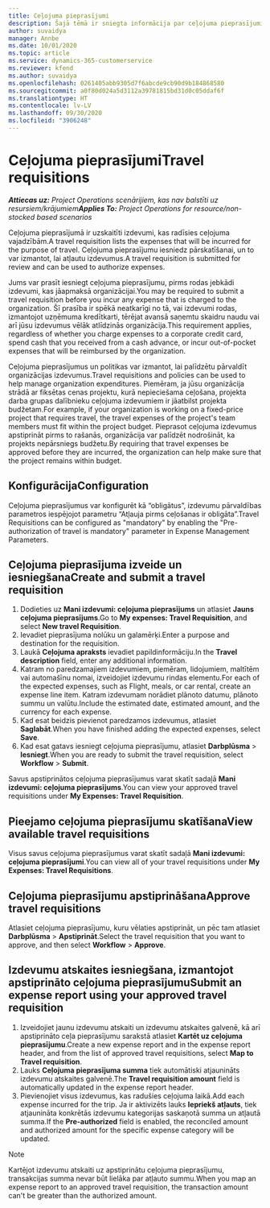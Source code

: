```yaml
---
title: Ceļojuma pieprasījumi
description: Šajā tēmā ir sniegta informācija par ceļojuma pieprasījumiem.
author: suvaidya
manager: Annbe
ms.date: 10/01/2020
ms.topic: article
ms.service: dynamics-365-customerservice
ms.reviewer: kfend
ms.author: suvaidya
ms.openlocfilehash: 0261405abb9305d7f6abcde9cb90d9b184868580
ms.sourcegitcommit: a0f80d024a5d3112a39781815bd31d0c05ddaf6f
ms.translationtype: HT
ms.contentlocale: lv-LV
ms.lasthandoff: 09/30/2020
ms.locfileid: "3906248"
---
```

# <a name="travel-requisitions"></a><span data-ttu-id="e70e3-103">Ceļojuma pieprasījumi</span><span class="sxs-lookup"><span data-stu-id="e70e3-103">Travel requisitions</span></span>

<span data-ttu-id="e70e3-104">_**Attiecas uz:** Project Operations scenārijiem, kas nav balstīti uz resursiem/krājumiem_</span><span class="sxs-lookup"><span data-stu-id="e70e3-104">_**Applies To:** Project Operations for resource/non-stocked based scenarios_</span></span>

<span data-ttu-id="e70e3-105">Ceļojuma pieprasījumā ir uzskaitīti izdevumi, kas radīsies ceļojuma vajadzībām.</span><span class="sxs-lookup"><span data-stu-id="e70e3-105">A travel requisition lists the expenses that will be incurred for the purpose of travel.</span></span> <span data-ttu-id="e70e3-106">Ceļojuma pieprasījumu iesniedz pārskatīšanai, un to var izmantot, lai atļautu izdevumus.</span><span class="sxs-lookup"><span data-stu-id="e70e3-106">A travel requisition is submitted for review and can be used to authorize expenses.</span></span>

<span data-ttu-id="e70e3-107">Jums var prasīt iesniegt ceļojuma pieprasījumu, pirms rodas jebkādi izdevumi, kas jāapmaksā organizācijai.</span><span class="sxs-lookup"><span data-stu-id="e70e3-107">You may be required to submit a travel requisition before you incur any expense that is charged to the organization.</span></span> <span data-ttu-id="e70e3-108">Šī prasība ir spēkā neatkarīgi no tā, vai izdevumi rodas, izmantojot uzņēmuma kredītkarti, tērējat avansā saņemtu skaidru naudu vai arī jūsu izdevumus vēlāk atlīdzinās organizācija.</span><span class="sxs-lookup"><span data-stu-id="e70e3-108">This requirement applies, regardless of whether you charge expenses to a corporate credit card, spend cash that you received from a cash advance, or incur out-of-pocket expenses that will be reimbursed by the organization.</span></span>

<span data-ttu-id="e70e3-109">Ceļojuma pieprasījumus un politikas var izmantot, lai palīdzētu pārvaldīt organizācijas izdevumus.</span><span class="sxs-lookup"><span data-stu-id="e70e3-109">Travel requisitions and policies can be used to help manage organization expenditures.</span></span> <span data-ttu-id="e70e3-110">Piemēram, ja jūsu organizācija strādā ar fiksētas cenas projektu, kurā nepieciešama ceļošana, projekta darba grupas dalībnieku ceļojuma izdevumiem ir jāatbilst projekta budžetam.</span><span class="sxs-lookup"><span data-stu-id="e70e3-110">For example, if your organization is working on a fixed-price project that requires travel, the travel expenses of the project's team members must fit within the project budget.</span></span> <span data-ttu-id="e70e3-111">Pieprasot ceļojuma izdevumus apstiprināt pirms to rašanās, organizācija var palīdzēt nodrošināt, ka projekts nepārsniegs budžetu.</span><span class="sxs-lookup"><span data-stu-id="e70e3-111">By requiring that travel expenses be approved before they are incurred, the organization can help make sure that the project remains within budget.</span></span>

## <a name="configuration"></a><span data-ttu-id="e70e3-112">Konfigurācija</span><span class="sxs-lookup"><span data-stu-id="e70e3-112">Configuration</span></span> 

<span data-ttu-id="e70e3-113">Ceļojuma pieprasījumus var konfigurēt kā “obligātus”, izdevumu pārvaldības parametros iespējojot parametru “Atļauja pirms ceļošanas ir obligāta”.</span><span class="sxs-lookup"><span data-stu-id="e70e3-113">Travel Requisitions can be configured as "mandatory" by enabling the "Pre-authorization of travel is mandatory" parameter in Expense Management Parameters.</span></span> 

## <a name="create-and-submit-a-travel-requisition"></a><span data-ttu-id="e70e3-114">Ceļojuma pieprasījuma izveide un iesniegšana</span><span class="sxs-lookup"><span data-stu-id="e70e3-114">Create and submit a travel requisition</span></span>

1. <span data-ttu-id="e70e3-115">Dodieties uz **Mani izdevumi: ceļojuma pieprasījums** un atlasiet **Jauns ceļojuma pieprasījums**.</span><span class="sxs-lookup"><span data-stu-id="e70e3-115">Go to **My expenses: Travel Requisition**, and select **New travel Requisition**.</span></span>
2. <span data-ttu-id="e70e3-116">Ievadiet pieprasījuma nolūku un galamērķi.</span><span class="sxs-lookup"><span data-stu-id="e70e3-116">Enter a purpose and destination for the requisition.</span></span>
3. <span data-ttu-id="e70e3-117">Laukā **Ceļojuma apraksts** ievadiet papildinformāciju.</span><span class="sxs-lookup"><span data-stu-id="e70e3-117">In the  **Travel description** field, enter any additional information.</span></span> 
4. <span data-ttu-id="e70e3-118">Katram no paredzamajiem izdevumiem, piemēram, lidojumiem, maltītēm vai automašīnu nomai, izveidojiet izdevumu rindas elementu.</span><span class="sxs-lookup"><span data-stu-id="e70e3-118">For each of the expected expenses, such as Flight, meals, or car rental, create an expense line item.</span></span> <span data-ttu-id="e70e3-119">Katram izdevumam norādiet plānoto datumu, plānoto summu un valūtu.</span><span class="sxs-lookup"><span data-stu-id="e70e3-119">Include the estimated date, estimated amount, and the currency for each expense.</span></span> 
5. <span data-ttu-id="e70e3-120">Kad esat beidzis pievienot paredzamos izdevumus, atlasiet **Saglabāt**.</span><span class="sxs-lookup"><span data-stu-id="e70e3-120">When you have finished adding the expected expenses, select **Save**.</span></span>
6. <span data-ttu-id="e70e3-121">Kad esat gatavs iesniegt ceļojuma pieprasījumu, atlasiet **Darbplūsma** > **Iesniegt**.</span><span class="sxs-lookup"><span data-stu-id="e70e3-121">When you are ready to submit the travel requisition, select **Workflow** > **Submit**.</span></span>

<span data-ttu-id="e70e3-122">Savus apstiprinātos ceļojuma pieprasījumus varat skatīt sadaļā **Mani izdevumi: ceļojuma pieprasījums**.</span><span class="sxs-lookup"><span data-stu-id="e70e3-122">You can view your approved travel requisitions under **My Expenses: Travel Requisition**.</span></span> 

## <a name="view-available-travel-requisitions"></a><span data-ttu-id="e70e3-123">Pieejamo ceļojuma pieprasījumu skatīšana</span><span class="sxs-lookup"><span data-stu-id="e70e3-123">View available travel requisitions</span></span>

<span data-ttu-id="e70e3-124">Visus savus ceļojuma pieprasījumus varat skatīt sadaļā **Mani izdevumi: ceļojuma pieprasījumi**.</span><span class="sxs-lookup"><span data-stu-id="e70e3-124">You can view all of your travel requisitions under **My Expenses: Travel Requisitions**.</span></span>

## <a name="approve-travel-requisitions"></a><span data-ttu-id="e70e3-125">Ceļojuma pieprasījumu apstiprināšana</span><span class="sxs-lookup"><span data-stu-id="e70e3-125">Approve travel requisitions</span></span>

<span data-ttu-id="e70e3-126">Atlasiet ceļojuma pieprasījumu, kuru vēlaties apstiprināt, un pēc tam atlasiet **Darbplūsma** > **Apstiprināt**.</span><span class="sxs-lookup"><span data-stu-id="e70e3-126">Select the travel requisition that you want to approve, and then select **Workflow** > **Approve**.</span></span>  

## <a name="submit-an-expense-report-using-your-approved-travel-requisition"></a><span data-ttu-id="e70e3-127">Izdevumu atskaites iesniegšana, izmantojot apstiprināto ceļojuma pieprasījumu</span><span class="sxs-lookup"><span data-stu-id="e70e3-127">Submit an expense report using your approved travel requisition</span></span>

1. <span data-ttu-id="e70e3-128">Izveidojiet jaunu izdevumu atskaiti un izdevumu atskaites galvenē, kā arī apstiprināto ceļa pieprasījumu sarakstā atlasiet **Kartēt uz ceļojuma pieprasījumu**.</span><span class="sxs-lookup"><span data-stu-id="e70e3-128">Create a new expense report and in the expense report header, and from the list of approved travel requisitions, select **Map to Travel requisition**.</span></span>
2. <span data-ttu-id="e70e3-129">Lauks **Ceļojuma pieprasījuma summa** tiek automātiski atjaunināts izdevumu atskaites galvenē.</span><span class="sxs-lookup"><span data-stu-id="e70e3-129">The **Travel requisition amount** field is automatically updated in the expense report header.</span></span>
3. <span data-ttu-id="e70e3-130">Pievienojiet visus izdevumus, kas radušies ceļojuma laikā.</span><span class="sxs-lookup"><span data-stu-id="e70e3-130">Add each expense incurred for the trip.</span></span> <span data-ttu-id="e70e3-131">Ja ir aktivizēts lauks **Iepriekš atļauts**, tiek atjaunināta konkrētās izdevumu kategorijas saskaņotā summa un atļautā summa.</span><span class="sxs-lookup"><span data-stu-id="e70e3-131">If the **Pre-authorized** field is enabled, the reconciled amount and authorized amount for the specific expense category will be updated.</span></span>

> [!NOTE]
> <span data-ttu-id="e70e3-132">Kartējot izdevumu atskaiti uz apstiprinātu ceļojuma pieprasījumu, transakcijas summa nevar būt lielāka par atļauto summu.</span><span class="sxs-lookup"><span data-stu-id="e70e3-132">When you map an expense report to an approved travel requisition, the transaction amount can't be greater than the authorized amount.</span></span> 

